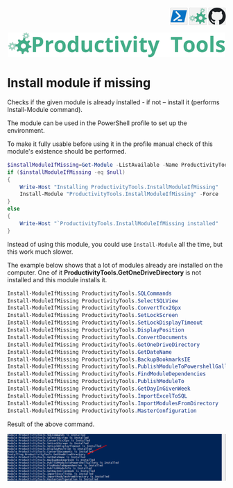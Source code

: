 <!--Category:PowerShell--> 
 <p align="right">
    <a href="https://www.powershellgallery.com/packages/ProductivityTools.InstallModuleIfMissing/"><img src="Images/Header/Powershell_border_40px.png" /></a>
    <a href="http://productivitytools.tech/install-module-if-missing/"><img src="Images/Header/ProductivityTools_green_40px_2.png" /><a> 
    <a href="https://github.com/pwujczyk/ProductivityTools.InstallModuleIfMissing/"><img src="Images/Header/Github_border_40px.png" /></a>
</p>
<p align="center">
    <a href="http://http://productivitytools.tech/">
        <img src="Images/Header/LogoTitle_green_500px.png" />
    </a>
</p>

# Install module if missing

Checks if the given module is already installed - if not – install it (performs Install-Module command).

<!--more-->

The module can be used in the PowerShell profile to set up the environment.

To make it fully usable before using it in the profile manual check of this module's existence should be performed.


````PowerShell
$installModuleIfMissing=Get-Module -ListAvailable -Name ProductivityTools.InstallModuleIfMissing
if ($installModuleIfMissing -eq $null)
{
    Write-Host "Installing ProductivityTools.InstallModuleIfMissing"
    Install-Module "ProductivityTools.InstallModuleIfMissing" -Force
}
else
{
    Write-Host "`ProductivityTools.InstallModuleIfMissing installed"
}
````

Instead of using this module, you could use ```Install-Module``` all the time, but this work much slower.


The example below shows that a lot of modules already are installed on the computer. One of it **ProductivityTools.GetOneDriveDirectory** is not installed and this module installs it. 

```PowerShell
Install-ModuleIfMissing ProductivityTools.SQLCommands
Install-ModuleIfMissing ProductivityTools.SelectSQLView
Install-ModuleIfMissing ProductivityTools.ConvertTcx2Gpx 
Install-ModuleIfMissing ProductivityTools.SetLockScreen
Install-ModuleIfMissing ProductivityTools.SetLockDisplayTimeout
Install-ModuleIfMissing ProductivityTools.DisplayPosition
Install-ModuleIfMissing ProductivityTools.ConvertDocuments
Install-ModuleIfMissing ProductivityTools.GetOneDriveDirectory 
Install-ModuleIfMissing ProductivityTools.GetDateName 
Install-ModuleIfMissing ProductivityTools.BackupBookmarksIE
Install-ModuleIfMissing ProductivityTools.PublishModuleToPowershellGallery
Install-ModuleIfMissing ProductivityTools.FindModuleDependencies
Install-ModuleIfMissing ProductivityTools.PublishModuleTo
Install-ModuleIfMissing ProductivityTools.GetDayInGivenWeek
Install-ModuleIfMissing ProductivityTools.ImportExcelToSQL
Install-ModuleIfMissing ProductivityTools.ImportModulesFromDirectory  
Install-ModuleIfMissing ProductivityTools.MasterConfiguration
```

Result of the above command.

![Profile](Images/profile.png)
